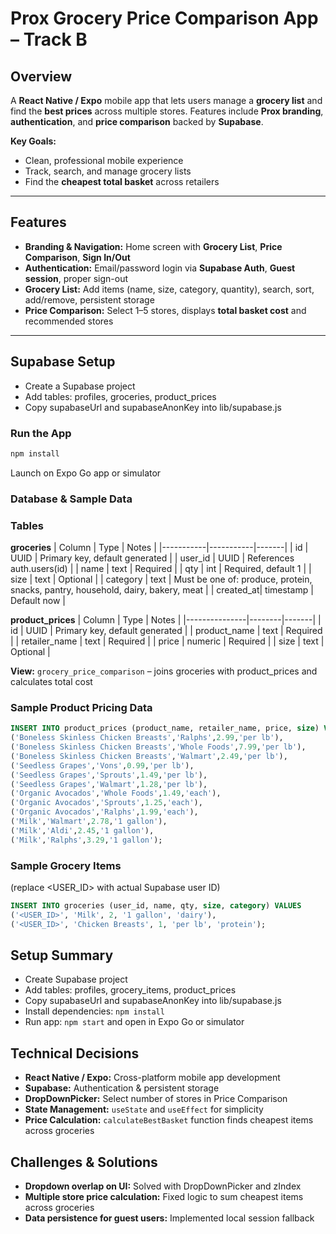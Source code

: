 # **Prox Grocery Price Comparison App – Track B**

## **Overview**
A **React Native / Expo** mobile app that lets users manage a **grocery list** and find the **best prices** across multiple stores. Features include **Prox branding**, **authentication**, and **price comparison** backed by **Supabase**.

**Key Goals:**
- Clean, professional mobile experience  
- Track, search, and manage grocery lists  
- Find the **cheapest total basket** across retailers  

---

## **Features**
- **Branding & Navigation:** Home screen with **Grocery List**, **Price Comparison**, **Sign In/Out**  
- **Authentication:** Email/password login via **Supabase Auth**, **Guest session**, proper sign-out  
- **Grocery List:** Add items (name, size, category, quantity), search, sort, add/remove, persistent storage  
- **Price Comparison:** Select 1–5 stores, displays **total basket cost** and recommended stores  

---

## **Supabase Setup**
- Create a Supabase project
- Add tables: profiles, groceries, product_prices
- Copy supabaseUrl and supabaseAnonKey into lib/supabase.js

### **Run the App**
```bash
npm install
```
Launch on Expo Go app or simulator

### **Database & Sample Data**
### **Tables**
**groceries**
| Column     | Type      | Notes |
|-----------|-----------|-------|
| id        | UUID      | Primary key, default generated |
| user_id   | UUID      | References auth.users(id) |
| name      | text      | Required |
| qty       | int       | Required, default 1 |
| size      | text      | Optional |
| category  | text      | Must be one of: produce, protein, snacks, pantry, household, dairy, bakery, meat |
| created_at| timestamp | Default now |

**product_prices**
| Column        | Type    | Notes |
|---------------|--------|-------|
| id            | UUID    | Primary key, default generated |
| product_name  | text    | Required |
| retailer_name | text    | Required |
| price         | numeric | Required |
| size          | text    | Optional |

**View:** `grocery_price_comparison` – joins groceries with product_prices and calculates total cost

### **Sample Product Pricing Data**
```sql
INSERT INTO product_prices (product_name, retailer_name, price, size) VALUES
('Boneless Skinless Chicken Breasts','Ralphs',2.99,'per lb'),
('Boneless Skinless Chicken Breasts','Whole Foods',7.99,'per lb'),
('Boneless Skinless Chicken Breasts','Walmart',2.49,'per lb'),
('Seedless Grapes','Vons',0.99,'per lb'),
('Seedless Grapes','Sprouts',1.49,'per lb'),
('Seedless Grapes','Walmart',1.28,'per lb'),
('Organic Avocados','Whole Foods',1.49,'each'),
('Organic Avocados','Sprouts',1.25,'each'),
('Organic Avocados','Ralphs',1.99,'each'),
('Milk','Walmart',2.78,'1 gallon'),
('Milk','Aldi',2.45,'1 gallon'),
('Milk','Ralphs',3.29,'1 gallon');
```

### **Sample Grocery Items**

(replace <USER_ID> with actual Supabase user ID)
```sql
INSERT INTO groceries (user_id, name, qty, size, category) VALUES
('<USER_ID>', 'Milk', 2, '1 gallon', 'dairy'),
('<USER_ID>', 'Chicken Breasts', 1, 'per lb', 'protein');
```

## **Setup Summary**
- Create Supabase project
- Add tables: profiles, grocery_items, product_prices
- Copy supabaseUrl and supabaseAnonKey into lib/supabase.js
- Install dependencies: `npm install`
- Run app: `npm start` and open in Expo Go or simulator

 
## **Technical Decisions**
- **React Native / Expo:** Cross-platform mobile app development
- **Supabase:** Authentication & persistent storage
- **DropDownPicker:** Select number of stores in Price Comparison
- **State Management:** `useState` and `useEffect` for simplicity
- **Price Calculation:** `calculateBestBasket` function finds cheapest items across groceries

## **Challenges & Solutions**
- **Dropdown overlap on UI:** Solved with DropDownPicker and zIndex
- **Multiple store price calculation:** Fixed logic to sum cheapest items across groceries
- **Data persistence for guest users:** Implemented local session fallback
